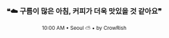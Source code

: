 <div align="center">

<br>

<h3>❝☁️ 구름이 많은 아침, 커피가 더욱 맛있을 것 같아요❞</h3>

<sub>10:00 AM • Seoul ⛅ • by CrowRish</sub>

<br>

</div>